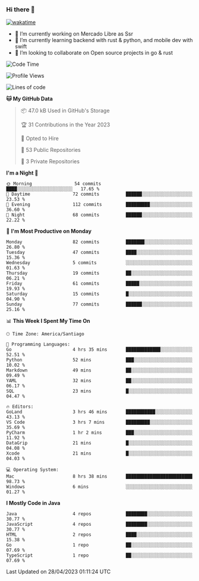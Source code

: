 ### Hi there 👋

[![wakatime](https://wakatime.com/badge/user/330beacb-fb27-4e32-bc38-f8f521bcf832.svg)](https://wakatime.com/@330beacb-fb27-4e32-bc38-f8f521bcf832)

- 🔭 I’m currently working on Mercado Libre as Ssr
- 🌱 I’m currently learning backend with rust & python, and mobile dev with swift
- 👯 I’m looking to collaborate on Open source projects in go & rust

<!--START_SECTION:waka-->
![Code Time](http://img.shields.io/badge/Code%20Time-10%20hrs%205%20mins-blue)

![Profile Views](http://img.shields.io/badge/Profile%20Views-0-blue)

![Lines of code](https://img.shields.io/badge/From%20Hello%20World%20I%27ve%20Written-3.3%20million%20lines%20of%20code-blue)

**🐱 My GitHub Data** 

> 📦 47.0 kB Used in GitHub's Storage 
 > 
> 🏆 31 Contributions in the Year 2023
 > 
> 💼 Opted to Hire
 > 
> 📜 53 Public Repositories 
 > 
> 🔑 3 Private Repositories 
 > 
**I'm a Night 🦉** 

```text
🌞 Morning                54 commits          ████░░░░░░░░░░░░░░░░░░░░░   17.65 % 
🌆 Daytime                72 commits          ██████░░░░░░░░░░░░░░░░░░░   23.53 % 
🌃 Evening                112 commits         █████████░░░░░░░░░░░░░░░░   36.60 % 
🌙 Night                  68 commits          ██████░░░░░░░░░░░░░░░░░░░   22.22 % 
```
📅 **I'm Most Productive on Monday** 

```text
Monday                   82 commits          ███████░░░░░░░░░░░░░░░░░░   26.80 % 
Tuesday                  47 commits          ████░░░░░░░░░░░░░░░░░░░░░   15.36 % 
Wednesday                5 commits           ░░░░░░░░░░░░░░░░░░░░░░░░░   01.63 % 
Thursday                 19 commits          ██░░░░░░░░░░░░░░░░░░░░░░░   06.21 % 
Friday                   61 commits          █████░░░░░░░░░░░░░░░░░░░░   19.93 % 
Saturday                 15 commits          █░░░░░░░░░░░░░░░░░░░░░░░░   04.90 % 
Sunday                   77 commits          ██████░░░░░░░░░░░░░░░░░░░   25.16 % 
```


📊 **This Week I Spent My Time On** 

```text
🕑︎ Time Zone: America/Santiago

💬 Programming Languages: 
Go                       4 hrs 35 mins       █████████████░░░░░░░░░░░░   52.51 % 
Python                   52 mins             ███░░░░░░░░░░░░░░░░░░░░░░   10.02 % 
Markdown                 49 mins             ██░░░░░░░░░░░░░░░░░░░░░░░   09.49 % 
YAML                     32 mins             ██░░░░░░░░░░░░░░░░░░░░░░░   06.17 % 
SQL                      23 mins             █░░░░░░░░░░░░░░░░░░░░░░░░   04.47 % 

🔥 Editors: 
GoLand                   3 hrs 46 mins       ███████████░░░░░░░░░░░░░░   43.13 % 
VS Code                  3 hrs 7 mins        █████████░░░░░░░░░░░░░░░░   35.69 % 
PyCharm                  1 hr 2 mins         ███░░░░░░░░░░░░░░░░░░░░░░   11.92 % 
DataGrip                 21 mins             █░░░░░░░░░░░░░░░░░░░░░░░░   04.08 % 
Xcode                    21 mins             █░░░░░░░░░░░░░░░░░░░░░░░░   04.03 % 

💻 Operating System: 
Mac                      8 hrs 38 mins       █████████████████████████   98.73 % 
Windows                  6 mins              ░░░░░░░░░░░░░░░░░░░░░░░░░   01.27 % 
```

**I Mostly Code in Java** 

```text
Java                     4 repos             ████████░░░░░░░░░░░░░░░░░   30.77 % 
JavaScript               4 repos             ████████░░░░░░░░░░░░░░░░░   30.77 % 
HTML                     2 repos             ████░░░░░░░░░░░░░░░░░░░░░   15.38 % 
Go                       1 repo              ██░░░░░░░░░░░░░░░░░░░░░░░   07.69 % 
TypeScript               1 repo              ██░░░░░░░░░░░░░░░░░░░░░░░   07.69 % 
```




 Last Updated on 28/04/2023 01:11:24 UTC
<!--END_SECTION:waka-->
